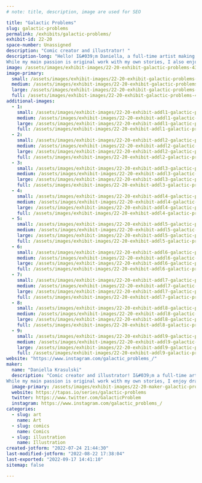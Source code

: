 ```yaml
---
# note: title, description, image are used for SEO

title: "Galactic Problems"
slug: galactic-problems
permalink: /exhibits/galactic-problems/
exhibit-id: 22-20
space-number: Unassigned
description: "Comic creator and illustrator! "
description-long: "Hello! I&#039;m Daniella, a full-time artist making comics and illustrations. While I make a variety of work, my current project is a webcomic called Galactic Problems. The series follows a group of misfit private investigators, solving mysteries in another galaxy. 
While my main passion is original work with my own stories, I also enjoy drawing some fan-art! "
image: /assets/images/exhibit-images/22-20-exhibit-galactic-problems-43-new-icon-2766-large.png
image-primary: 
  small: /assets/images/exhibit-images/22-20-exhibit-galactic-problems-43-new-icon-2766-small.png
  medium: /assets/images/exhibit-images/22-20-exhibit-galactic-problems-43-new-icon-2766-medium.png
  large: /assets/images/exhibit-images/22-20-exhibit-galactic-problems-43-new-icon-2766-large.png
  full: /assets/images/exhibit-images/22-20-exhibit-galactic-problems-43-new-icon-2766-full.png
additional-images: 
  - 1:
    small: /assets/images/exhibit-images/22-20-exhibit-addl1-galactic-problems-cherry-final-small-small.png
    medium: /assets/images/exhibit-images/22-20-exhibit-addl1-galactic-problems-cherry-final-small-medium.png
    large: /assets/images/exhibit-images/22-20-exhibit-addl1-galactic-problems-cherry-final-small-large.png
    full: /assets/images/exhibit-images/22-20-exhibit-addl1-galactic-problems-cherry-final-small-full.png
  - 2:
    small: /assets/images/exhibit-images/22-20-exhibit-addl2-galactic-problems-cover-with-text-for-posting-small.png
    medium: /assets/images/exhibit-images/22-20-exhibit-addl2-galactic-problems-cover-with-text-for-posting-medium.png
    large: /assets/images/exhibit-images/22-20-exhibit-addl2-galactic-problems-cover-with-text-for-posting-large.png
    full: /assets/images/exhibit-images/22-20-exhibit-addl2-galactic-problems-cover-with-text-for-posting-full.png
  - 3:
    small: /assets/images/exhibit-images/22-20-exhibit-addl3-galactic-problems-ezra-final-small-small.png
    medium: /assets/images/exhibit-images/22-20-exhibit-addl3-galactic-problems-ezra-final-small-medium.png
    large: /assets/images/exhibit-images/22-20-exhibit-addl3-galactic-problems-ezra-final-small-large.png
    full: /assets/images/exhibit-images/22-20-exhibit-addl3-galactic-problems-ezra-final-small-full.png
  - 4:
    small: /assets/images/exhibit-images/22-20-exhibit-addl4-galactic-problems-flabbit-final-small-small.png
    medium: /assets/images/exhibit-images/22-20-exhibit-addl4-galactic-problems-flabbit-final-small-medium.png
    large: /assets/images/exhibit-images/22-20-exhibit-addl4-galactic-problems-flabbit-final-small-large.png
    full: /assets/images/exhibit-images/22-20-exhibit-addl4-galactic-problems-flabbit-final-small-full.png
  - 5:
    small: /assets/images/exhibit-images/22-20-exhibit-addl5-galactic-problems-meg-final-small-small.png
    medium: /assets/images/exhibit-images/22-20-exhibit-addl5-galactic-problems-meg-final-small-medium.png
    large: /assets/images/exhibit-images/22-20-exhibit-addl5-galactic-problems-meg-final-small-large.png
    full: /assets/images/exhibit-images/22-20-exhibit-addl5-galactic-problems-meg-final-small-full.png
  - 6:
    small: /assets/images/exhibit-images/22-20-exhibit-addl6-galactic-problems-badbatch-smallerver-small.png
    medium: /assets/images/exhibit-images/22-20-exhibit-addl6-galactic-problems-badbatch-smallerver-medium.png
    large: /assets/images/exhibit-images/22-20-exhibit-addl6-galactic-problems-badbatch-smallerver-large.png
    full: /assets/images/exhibit-images/22-20-exhibit-addl6-galactic-problems-badbatch-smallerver-full.png
  - 7:
    small: /assets/images/exhibit-images/22-20-exhibit-addl7-galactic-problems-hunter-posting-small.png
    medium: /assets/images/exhibit-images/22-20-exhibit-addl7-galactic-problems-hunter-posting-medium.png
    large: /assets/images/exhibit-images/22-20-exhibit-addl7-galactic-problems-hunter-posting-large.png
    full: /assets/images/exhibit-images/22-20-exhibit-addl7-galactic-problems-hunter-posting-full.png
  - 8:
    small: /assets/images/exhibit-images/22-20-exhibit-addl8-galactic-problems-tech-posting-small.png
    medium: /assets/images/exhibit-images/22-20-exhibit-addl8-galactic-problems-tech-posting-medium.png
    large: /assets/images/exhibit-images/22-20-exhibit-addl8-galactic-problems-tech-posting-large.png
    full: /assets/images/exhibit-images/22-20-exhibit-addl8-galactic-problems-tech-posting-full.png
  - 9:
    small: /assets/images/exhibit-images/22-20-exhibit-addl9-galactic-problems-villainsforposting-small.png
    medium: /assets/images/exhibit-images/22-20-exhibit-addl9-galactic-problems-villainsforposting-medium.png
    large: /assets/images/exhibit-images/22-20-exhibit-addl9-galactic-problems-villainsforposting-large.png
    full: /assets/images/exhibit-images/22-20-exhibit-addl9-galactic-problems-villainsforposting-full.png
website: "https://www.instagram.com/galactic_problems_/"
maker: 
  name: "Daniella Krasulski"
  description: "Comic creator and illustrator! I&#039;m a full-time artist, currently working on my comic series Galactic Problems. The comic follows a group of misfit private investigators, solving mysteries in another galaxy. 
While my main passion is original work with my own stories, I enjoy drawing some fan art as well! "
  image-primary: /assets/images/exhibit-images/22-20-maker-galactic-problems-new-icon-medium.png
  website: https://tapas.io/series/galactic-problems
  twitter: https://www.twitter.com/GalacticProblem
  instagram: https://www.instagram.com/galactic_problems_/
categories: 
  - slug: art
    name: Art
  - slug: comics
    name: Comics
  - slug: illustration
    name: Illustration
created-jotform: "2022-07-24 21:44:30"
last-modified-jotform: "2022-08-22 17:38:04"
last-exported: "2022-09-17 14:41:10"
sitemap: false

---
```

